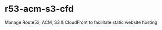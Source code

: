 # r53-acm-s3-cfd

Manage Route53, ACM, S3 &amp; CloudFront to facilitate static website hosting

<!-- BEGINNING OF PRE-COMMIT-TERRAFORM DOCS HOOK -->
<!-- END OF PRE-COMMIT-TERRAFORM DOCS HOOK -->
